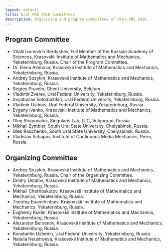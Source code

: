```yaml
---
layout: default
title: Ural-PDC 2016 Committees
description: Organizing and program committees of Ural-PDC 2016.
---
```


## Program Committee

* Vitalii Ivanovich Berdyshev, Full Member of the Russian Academy of Sciences, Krasovskii Institute of Mathematics and Mechanics, Yekaterinburg, Russia. Chair of the Program Committee.
* Dr. Elena Akimova, Krasovskii Institute of Mathematics and Mechanics, Yekaterinburg, Russia.
* Andrey Sozykin, Krasovskii Institute of Mathematics and Mechanics, Yekaterinburg, Russia.
* Segrey Pravdin, Ghent University, Belgium.
* Vladimir Zverev, Ural Federal University, Yekaterinburg, Russia.
* Svyatoslav Solodushkin, Ural Federal University, Yekaterinburg, Russia.
* Vladimir Ustinov, Ural Federal University, Yekaterinburg, Russia.
* Evgeny Ivanko, Krasovskii Institute of Mathematics and Mechanics, Yekaterinburg, Russia.
* Oleg Shapovalov, Singularis Lab, LLC, Volgograd, Russia.
* Mikhail Zymbler, South Ural State University, Chelyabinsk, Russia.
* Gleb Radchenko, South Ural State University, Chelyabinsk, Russia.
* Vladislav Schapov, Institute of Continuous Media Mechanics, Perm, Russia.

## Organizing Committee

* Andrey Sozykin, Krasovskii Institute of Mathematics and Mechanics, Yekaterinburg, Russia. Chair of the Organizing Committee.
* Dmitry Ustalov, Krasovskii Institute of Mathematics and Mechanics, Yekaterinburg, Russia.
* Mikhail Chernoskutov, Krasovskii Institute of Mathematics and Mechanics, Yekaterinburg, Russia.
* Timofey Epanchintsev, Krasovskii Institute of Mathematics and Mechanics, Yekaterinburg, Russia.
* Evgheniy Kuklin, Krasovskii Institute of Mathematics and Mechanics, Yekaterinburg, Russia.
* Alexander Bersenev, Krasovskii Institute of Mathematics and Mechanics, Yekaterinburg, Russia.
* Konstantin Ushenin, Ural Federal University, Yekaterinburg, Russia.
* Natalia Neustroeva, Krasovskii Institute of Mathematics and Mechanics, Yekaterinburg, Russia.
